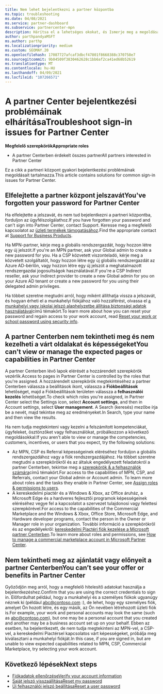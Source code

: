 ```yaml
---
title: Nem lehet bejelentkezni a partner központba
ms.topic: troubleshooting
ms.date: 04/08/2021
ms.service: partner-dashboard
ms.subservice: partnercenter-mpn
description: Hárítsa el a lehetséges okokat, és Ismerje meg a megoldásait, ha nem tud bejelentkezni a partner Centerbe – további információ a jelszavak alaphelyzetbe állításáról, a szerepkörök ellenőrzéséről és a hitelesítő adatok ellenőrzéséről
author: parthpandyaMSFT
ms.author: parthp
ms.localizationpriority: medium
ms.custom: SEOMAY.20
ms.openlocfilehash: 17087727afcaf3dbcf47801f8668388c370758e7
ms.sourcegitcommit: 9b04509f3830462628c1bb6af2ca41ed68b52619
ms.translationtype: MT
ms.contentlocale: hu-HU
ms.lasthandoff: 04/09/2021
ms.locfileid: "107266571"
---
```

# <a name="troubleshoot-sign-in-issues-for-partner-center"></a><span data-ttu-id="a3171-103">A partner Center bejelentkezési problémáinak elhárítása</span><span class="sxs-lookup"><span data-stu-id="a3171-103">Troubleshoot sign-in issues for Partner Center</span></span>

<span data-ttu-id="a3171-104">**Megfelelő szerepkörök**</span><span class="sxs-lookup"><span data-stu-id="a3171-104">**Appropriate roles**</span></span>

- <span data-ttu-id="a3171-105">A partner Centerben érdekelt összes partner</span><span class="sxs-lookup"><span data-stu-id="a3171-105">All partners interested in Partner Center</span></span>

<span data-ttu-id="a3171-106">Ez a cikk a partneri központ gyakori bejelentkezési problémáinak megoldásait tartalmazza.</span><span class="sxs-lookup"><span data-stu-id="a3171-106">This article contains solutions for common sign-in issues for Partner Center.</span></span>

## <a name="youve-forgotten-your-password-for-partner-center"></a><span data-ttu-id="a3171-107">Elfelejtette a partner központ jelszavát</span><span class="sxs-lookup"><span data-stu-id="a3171-107">You've forgotten your password for Partner Center</span></span>

<span data-ttu-id="a3171-108">Ha elfelejtette a jelszavát, és nem tud bejelentkezni a partneri központba, forduljon az ügyfélszolgálathoz.</span><span class="sxs-lookup"><span data-stu-id="a3171-108">If you have forgotten your password and can't sign into Partner Center, contact Support.</span></span> <span data-ttu-id="a3171-109">Keresse meg a megfelelő kapcsolatot az [üzleti termékek támogatásához](/microsoft-365/admin/contact-support-for-business-products).</span><span class="sxs-lookup"><span data-stu-id="a3171-109">Find the appropriate contact at [Support for Business Products](/microsoft-365/admin/contact-support-for-business-products).</span></span>

<span data-ttu-id="a3171-110">Ha MPN-partner, kérje meg a globális rendszergazdát, hogy hozzon létre egy új jelszót.</span><span class="sxs-lookup"><span data-stu-id="a3171-110">If you're an MPN partner, ask your Global admin to create a new password for you.</span></span> <span data-ttu-id="a3171-111">Ha a CSP közvetett viszonteladó, kérje meg a közvetett szolgáltatót, hogy hozzon létre egy új globális rendszergazdát az Azure AD-bérlőn, vagy hozzon létre egy új jelszót a meghatalmazott rendszergazdai jogosultságok használatával.</span><span class="sxs-lookup"><span data-stu-id="a3171-111">If you're a CSP Indirect reseller, ask your Indirect provider to create a new Global admin for you on your Azure AD tenant or create a new password for you using their delegated admin privileges.</span></span>

<span data-ttu-id="a3171-112">Ha többet szeretne megtudni arról, hogy miként állíthatja vissza a jelszavát, és hogyan érheti el a munkahelyi fiókjához való hozzáférést, olvassa el [a munkahelyi vagy iskolai jelszó alaphelyzetbe állítása biztonsági adatok használatával](/azure/active-directory/user-help/active-directory-passwords-update-your-own-password#how-to-change-your-password)című témakört.</span><span class="sxs-lookup"><span data-stu-id="a3171-112">To learn more about how you can reset your password and regain access to your work account, read [Reset your work or school password using security info](/azure/active-directory/user-help/active-directory-passwords-update-your-own-password#how-to-change-your-password).</span></span>

## <a name="you-cant-view-or-manage-the-expected-pages-or-capabilities-in-partner-center"></a><span data-ttu-id="a3171-113">A partner Centerben nem tekintheti meg és nem kezelheti a várt oldalakat és képességeket</span><span class="sxs-lookup"><span data-stu-id="a3171-113">You can't view or manage the expected pages or capabilities in Partner Center</span></span>

<span data-ttu-id="a3171-114">A partner Centerben lévő lapok elérését a hozzárendelt szerepkörök vezérlik.</span><span class="sxs-lookup"><span data-stu-id="a3171-114">Access to pages in Partner Center is controlled by the roles that you're assigned.</span></span> <span data-ttu-id="a3171-115">A hozzárendelt szerepkörök megtekintéséhez a partner Centerben válassza a beállítások ikont, válassza a **Fiókbeállítások** lehetőséget, majd a Fiókbeállítások területen válassza a **felhasználói kezelés** lehetőséget.</span><span class="sxs-lookup"><span data-stu-id="a3171-115">To check which roles you're assigned, in Partner Center select the Settings icon, select **Account settings**, and then in Account settings, select **User management**.</span></span> <span data-ttu-id="a3171-116">A Search (keresés) mezőbe írja be a nevét, majd tekintse meg az eredményeket.</span><span class="sxs-lookup"><span data-stu-id="a3171-116">In Search, type your name and then view the results.</span></span>

<span data-ttu-id="a3171-117">Ha nem tudja megtekinteni vagy kezelni a felszámított kompetenciákat, ügyfeleket, ösztönzőket vagy felhasználókat, próbálkozzon a következő megoldásokkal:</span><span class="sxs-lookup"><span data-stu-id="a3171-117">If you aren't able to view or manage the competencies, customers, incentives, or users that you expect, try the following solutions:</span></span>

- <span data-ttu-id="a3171-118">Az MPN, CSP és Referral képességeinek eléréséhez forduljon a globális rendszergazdához vagy a fiók rendszergazdájához. Ha többet szeretne megtudni a szerepkörökről és az általuk engedélyezett feladatokról a partner Centerben, tekintse meg a [szerepkörök & a felhasználók számára](permissions-overview.md)című témakört.</span><span class="sxs-lookup"><span data-stu-id="a3171-118">For access to the capabilities of MPN, CSP, and Referrals, contact your Global admin or Account admin. To learn more about roles and the tasks they enable in Partner Center, see [Assign roles & permissions to users](permissions-overview.md).</span></span>
- <span data-ttu-id="a3171-119">A kereskedelmi piactér és a Windows & Xbox, az Office áruház, a Microsoft Edge és a hardveres fejlesztői programok képességeinek eléréséhez vegye fel a kapcsolatot a szervezet tulajdonosi vagy felettesi szerepkörével.</span><span class="sxs-lookup"><span data-stu-id="a3171-119">For access to the capabilities of the Commercial Marketplace and the Windows & Xbox, Office Store, Microsoft Edge, and Hardware developer programs, contact the person in the Owner or Manager role in your organization.</span></span> <span data-ttu-id="a3171-120">További információ a szerepkörökről és az engedélyekről: [kereskedelmi Piactéri fiók kezelése a Microsoft partner Centerben](/azure/marketplace/partner-center-portal/manage-account#define-user-roles-and-permissions).</span><span class="sxs-lookup"><span data-stu-id="a3171-120">To learn more about roles and permissions, see [How to manage a commercial marketplace account in Microsoft Partner Center](/azure/marketplace/partner-center-portal/manage-account#define-user-roles-and-permissions).</span></span>

## <a name="you-cant-see-your-offer-or-benefits-in-partner-center"></a><span data-ttu-id="a3171-121">Nem tekintheti meg az ajánlatát vagy előnyeit a partner Centerben</span><span class="sxs-lookup"><span data-stu-id="a3171-121">You can’t see your offer or benefits in Partner Center</span></span>

<span data-ttu-id="a3171-122">Győződjön meg arról, hogy a megfelelő hitelesítő adatokat használja a bejelentkezéshez.</span><span class="sxs-lookup"><span data-stu-id="a3171-122">Confirm that you are using the correct credentials to sign in.</span></span> <span data-ttu-id="a3171-123">Előfordulhat például, hogy a munkahelyi és a személyes fiókok ugyanúgy néznek ki (például abc@contoso.com :), de lehet, hogy egy személyes fiók, amelyet Ön hozott létre, és egy másik, az Ön nevében létrehozott üzleti fiók is.</span><span class="sxs-lookup"><span data-stu-id="a3171-123">For example, your work and personal accounts may look the same (such as abc@contoso.com), but one may be a personal account that you created and another may be a business account set up on your behalf.</span></span> <span data-ttu-id="a3171-124">Ebben az esetben, ha bejelentkezett, de nem tudja megtekinteni az MPN-vel, a CSP-vel, a kereskedelmi Piactérsel kapcsolatos várt képességeket, próbálja meg kiválasztani a munkahelyi fiókját.</span><span class="sxs-lookup"><span data-stu-id="a3171-124">In this case, if you are signed in, but are unable to view expected capabilities related to MPN, CSP, Commercial Marketplace, try selecting your work account.</span></span>

## <a name="next-steps"></a><span data-ttu-id="a3171-125">Következő lépések</span><span class="sxs-lookup"><span data-stu-id="a3171-125">Next steps</span></span>

- [<span data-ttu-id="a3171-126">Fiókadatok ellenőrzése</span><span class="sxs-lookup"><span data-stu-id="a3171-126">Verify your account information</span></span>](verification-responses.md)
- [<span data-ttu-id="a3171-127">Saját jelszó visszaállítása</span><span class="sxs-lookup"><span data-stu-id="a3171-127">Reset my password</span></span>](reset-my-pasword.md)
- [<span data-ttu-id="a3171-128">Új felhasználói jelszó beállítása</span><span class="sxs-lookup"><span data-stu-id="a3171-128">Reset a user password</span></span>](reset-a-user-password.md)